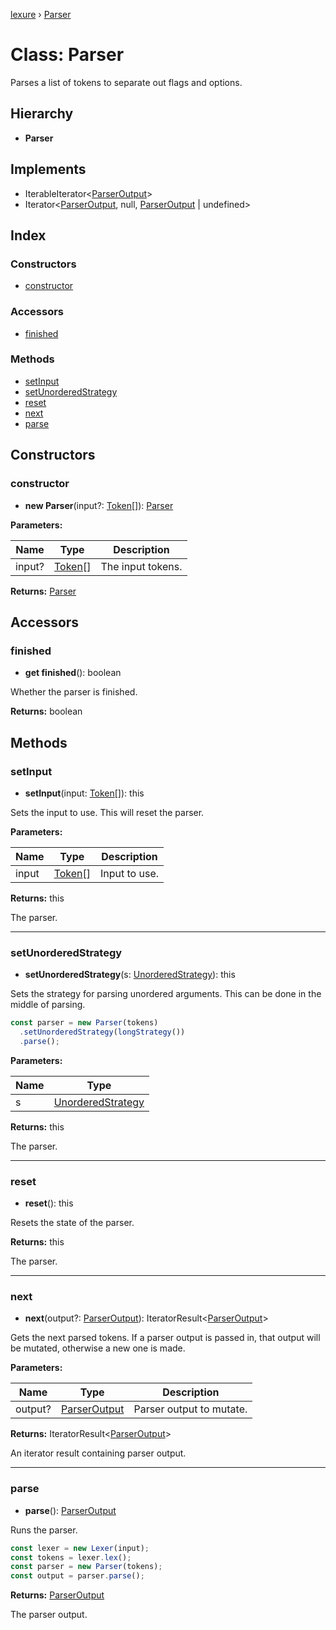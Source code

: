 [lexure](../README.md) › [Parser](parser.md)

# Class: Parser

Parses a list of tokens to separate out flags and options.

## Hierarchy

* **Parser**

## Implements

* IterableIterator\<[ParserOutput](../interfaces/parseroutput.md)\>
* Iterator\<[ParserOutput](../interfaces/parseroutput.md), null, [ParserOutput](../interfaces/parseroutput.md) | undefined\>

## Index

### Constructors

* [constructor](parser.md#constructor)

### Accessors

* [finished](parser.md#finished)

### Methods

* [setInput](parser.md#setinput)
* [setUnorderedStrategy](parser.md#setunorderedstrategy)
* [reset](parser.md#reset)
* [next](parser.md#next)
* [parse](parser.md#parse)

## Constructors

###  constructor

* **new Parser**(input?: [Token](../interfaces/token.md)[]): [Parser](parser.md)

**Parameters:**

Name | Type | Description |
------ | ------ | ------ |
input? | [Token](../interfaces/token.md)[] | The input tokens.  |

**Returns:** [Parser](parser.md)

## Accessors

###  finished

* **get finished**(): boolean

Whether the parser is finished.

**Returns:** boolean

## Methods

###  setInput

* **setInput**(input: [Token](../interfaces/token.md)[]): this

Sets the input to use.
This will reset the parser.

**Parameters:**

Name | Type | Description |
------ | ------ | ------ |
input | [Token](../interfaces/token.md)[] | Input to use. |

**Returns:** this

The parser.

___

###  setUnorderedStrategy

* **setUnorderedStrategy**(s: [UnorderedStrategy](../interfaces/unorderedstrategy.md)): this

Sets the strategy for parsing unordered arguments.
This can be done in the middle of parsing.

```ts
const parser = new Parser(tokens)
  .setUnorderedStrategy(longStrategy())
  .parse();
```

**Parameters:**

Name | Type |
------ | ------ |
s | [UnorderedStrategy](../interfaces/unorderedstrategy.md) |

**Returns:** this

The parser.

___

###  reset

* **reset**(): this

Resets the state of the parser.

**Returns:** this

The parser.

___

###  next

* **next**(output?: [ParserOutput](../interfaces/parseroutput.md)): IteratorResult\<[ParserOutput](../interfaces/parseroutput.md)\>

Gets the next parsed tokens.
If a parser output is passed in, that output will be mutated, otherwise a new one is made.

**Parameters:**

Name | Type | Description |
------ | ------ | ------ |
output? | [ParserOutput](../interfaces/parseroutput.md) | Parser output to mutate. |

**Returns:** IteratorResult\<[ParserOutput](../interfaces/parseroutput.md)\>

An iterator result containing parser output.

___

###  parse

* **parse**(): [ParserOutput](../interfaces/parseroutput.md)

Runs the parser.

```ts
const lexer = new Lexer(input);
const tokens = lexer.lex();
const parser = new Parser(tokens);
const output = parser.parse();
```

**Returns:** [ParserOutput](../interfaces/parseroutput.md)

The parser output.
